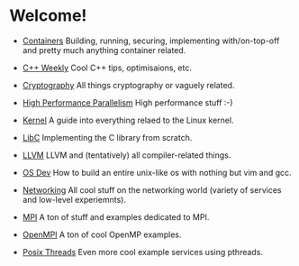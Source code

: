 # Welcome!

* [Containers](containers/) Building, running, securing, implementing
  with/on-top-off and pretty much anything container related.

* [C++ Weekly](cpp-weekly/) Cool C++ tips, optimisaions, etc.

* [Cryptography](crypto/) All things cryptography or vaguely related.

* [High Performance Parallelism](HPP/) High performance stuff :-)

* [Kernel](kernel/) A guide into everything relaed to the Linux kernel.

* [LibC](libc/) Implementing the C library from scratch.

* [LLVM](llvm/) LLVM and (tentatively) all compiler-related things.

* [OS Dev](osdev/) How to build an entire unix-like os with nothing but vim and
  gcc.

* [Networking](networking/) All cool stuff on the networking world (variety of
  services and low-level experiemnts).

* [MPI](mpi_stuff/) A ton of stuff and examples dedicated to MPI.

* [OpenMPI](smp_stuff/) A ton of cool OpenMP examples.

* [Posix Threads](posix-threads/) Even more cool example services using
  pthreads.
